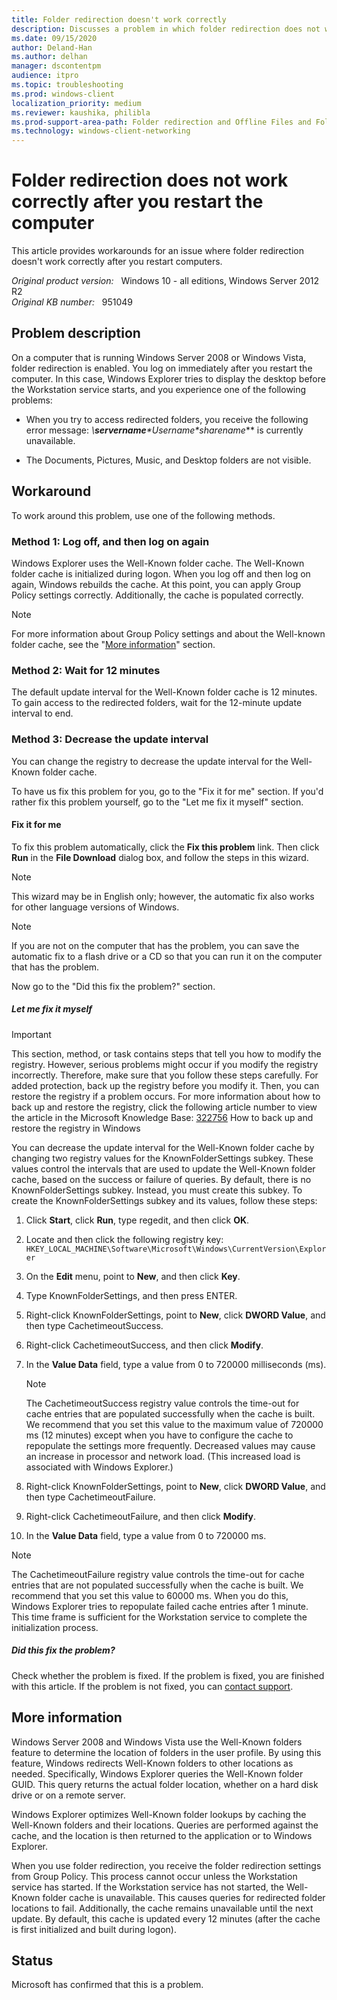 ```yaml
---
title: Folder redirection doesn't work correctly
description: Discusses a problem in which folder redirection does not work correctly after you restart a Windows Server 2008-based computer or a Windows Vista-based computer. A workaround is provided.
ms.date: 09/15/2020
author: Deland-Han
ms.author: delhan
manager: dscontentpm
audience: itpro
ms.topic: troubleshooting
ms.prod: windows-client
localization_priority: medium
ms.reviewer: kaushika, philibla
ms.prod-support-area-path: Folder redirection and Offline Files and Folders (CSC)
ms.technology: windows-client-networking
---
```

# Folder redirection does not work correctly after you restart the computer

This article provides workarounds for an issue where folder redirection doesn't work correctly after you restart computers.

_Original product version:_ &nbsp; Windows 10 - all editions, Windows Server 2012 R2  
_Original KB number:_ &nbsp; 951049

## Problem description

On a computer that is running Windows Server 2008 or Windows Vista, folder redirection is enabled. You log on immediately after you restart the computer. In this case, Windows Explorer tries to display the desktop before the Workstation service starts, and you experience one of the following problems:

- When you try to access redirected folders, you receive the following error message: **\\**servername**\**Username**\**sharename**** is currently unavailable.

- The Documents, Pictures, Music, and Desktop folders are not visible.

## Workaround

To work around this problem, use one of the following methods.

### Method 1: Log off, and then log on again

Windows Explorer uses the Well-Known folder cache. The Well-Known folder cache is initialized during logon. When you log off and then log on again, Windows rebuilds the cache. At this point, you can apply Group Policy settings correctly. Additionally, the cache is populated correctly.

> [!NOTE]
> For more information about Group Policy settings and about the Well-known folder cache, see the "[More information](#more-information)" section.

### Method 2: Wait for 12 minutes

The default update interval for the Well-Known folder cache is 12 minutes. To gain access to the redirected folders, wait for the 12-minute update interval to end.

### Method 3: Decrease the update interval

You can change the registry to decrease the update interval for the Well-Known folder cache.

To have us fix this problem for you, go to the "Fix it for me" section. If you'd rather fix this problem yourself, go to the "Let me fix it myself" section.

#### Fix it for me

To fix this problem automatically, click the
 **Fix this problem** link. Then click
 **Run** in the
 **File Download** dialog box, and follow the steps in this wizard.

> [!NOTE]
> This wizard may be in English only; however, the automatic fix also works for other language versions of Windows.

> [!NOTE]
> If you are not on the computer that has the problem, you can save the automatic fix to a flash drive or a CD so that you can run it on the computer that has the problem.

Now go to the "Did this fix the problem?" section.

##### Let me fix it myself

> [!IMPORTANT]
> This section, method, or task contains steps that tell you how to modify the registry. However, serious problems might occur if you modify the registry incorrectly. Therefore, make sure that you follow these steps carefully. For added protection, back up the registry before you modify it. Then, you can restore the registry if a problem occurs. For more information about how to back up and restore the registry, click the following article number to view the article in the Microsoft Knowledge Base: [322756](https://support.microsoft.com/help/322756) How to back up and restore the registry in Windows  

You can decrease the update interval for the Well-Known folder cache by changing two registry values for the KnownFolderSettings subkey. These values control the intervals that are used to update the Well-Known folder cache, based on the success or failure of queries. By default, there is no KnownFolderSettings subkey. Instead, you must create this subkey. To create the KnownFolderSettings subkey and its values, follow these steps:

1. Click **Start**, click **Run**, type regedit, and then click **OK**.
2. Locate and then click the following registry key: `HKEY_LOCAL_MACHINE\Software\Microsoft\Windows\CurrentVersion\Explorer` 
3. On the **Edit** menu, point to **New**, and then click **Key**.
4. Type KnownFolderSettings, and then press ENTER.
5. Right-click KnownFolderSettings, point to **New**, click **DWORD Value**, and then type CachetimeoutSuccess.
6. Right-click CachetimeoutSuccess, and then click **Modify**.
7. In the **Value Data** field, type a value from 0 to 720000 milliseconds (ms).

    > [!NOTE]
    > The CachetimeoutSuccess registry value controls the time-out for cache entries that are populated successfully when the cache is built. We recommend that you set this value to the maximum value of 720000 ms (12 minutes) except when you have to configure the cache to repopulate the settings more frequently. Decreased values may cause an increase in processor and network load. (This increased load is associated with Windows Explorer.)
8. Right-click KnownFolderSettings, point to **New**, click **DWORD Value**, and then type CachetimeoutFailure.
9. Right-click CachetimeoutFailure, and then click **Modify**.
10. In the **Value Data** field, type a value from 0 to 720000 ms.

> [!NOTE]
> The CachetimeoutFailure registry value controls the time-out for cache entries that are not populated successfully when the cache is built. We recommend that you set this value to 60000 ms. When you do this, Windows Explorer tries to repopulate failed cache entries after 1 minute. This time frame is sufficient for the Workstation service to complete the initialization process.

##### Did this fix the problem?

Check whether the problem is fixed. If the problem is fixed, you are finished with this article. If the problem is not fixed, you can [contact support](https://support.microsoft.com/contactus/).

## More information

Windows Server 2008 and Windows Vista use the Well-Known folders feature to determine the location of folders in the user profile. By using this feature, Windows redirects Well-Known folders to other locations as needed. Specifically, Windows Explorer queries the Well-Known folder GUID. This query returns the actual folder location, whether on a hard disk drive or on a remote server.

Windows Explorer optimizes Well-Known folder lookups by caching the Well-Known folders and their locations. Queries are performed against the cache, and the location is then returned to the application or to Windows Explorer.

When you use folder redirection, you receive the folder redirection settings from Group Policy. This process cannot occur unless the Workstation service has started. If the Workstation service has not started, the Well-Known folder cache is unavailable. This causes queries for redirected folder locations to fail. Additionally, the cache remains unavailable until the next update. By default, this cache is updated every 12 minutes (after the cache is first initialized and built during logon).

## Status

Microsoft has confirmed that this is a problem.
